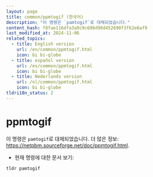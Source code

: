 ```yaml
---
layout: page
title: common/ppmtogif (한국어)
description: "이 명령은 `pamtogif`로 대체되었습니다."
content_hash: f8fae116dfa3a9c9c696d98d452690f3f62e6af9
last_modified_at: 2024-11-06
related_topics:
  - title: English version
    url: /en/common/ppmtogif.html
    icon: bi bi-globe
  - title: español version
    url: /es/common/ppmtogif.html
    icon: bi bi-globe
  - title: Nederlands version
    url: /nl/common/ppmtogif.html
    icon: bi bi-globe
tldri18n_status: 2
---
```

# ppmtogif

이 명령은 `pamtogif`로 대체되었습니다.
더 많은 정보: <https://netpbm.sourceforge.net/doc/ppmtogif.html>.

- 현재 명령에 대한 문서 보기:

`tldr pamtogif`
